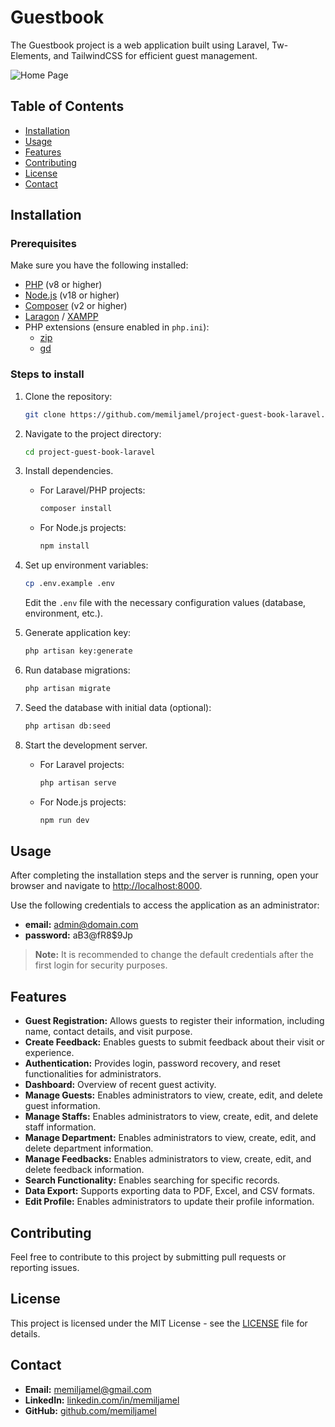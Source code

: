 # Guestbook

The Guestbook project is a web application built using Laravel, Tw-Elements, and TailwindCSS for efficient guest management.

![Home Page](https://drive.usercontent.google.com/download?id=1xUzKFzDIsdWab_NsflDpi3XvBjAzA1V6)

## Table of Contents

- [Installation](#installation)
- [Usage](#usage)
- [Features](#features)
- [Contributing](#contributing)
- [License](#license)
- [Contact](#contact)

## Installation

### Prerequisites

Make sure you have the following installed:

- [PHP](https://php.net) (v8 or higher)
- [Node.js](https://nodejs.org) (v18 or higher)
- [Composer](https://getcomposer.org) (v2 or higher)
- [Laragon](https://laragon.org) / [XAMPP](https://apachefriends.org)
- PHP extensions (ensure enabled in `php.ini`):
  - [zip](https://www.php.net/manual/en/zip.installation.php)
  - [gd](https://www.php.net/manual/en/book.image.php)

### Steps to install

1. Clone the repository:
   ```bash
   git clone https://github.com/memiljamel/project-guest-book-laravel.git
   ```

2. Navigate to the project directory:
   ```bash
   cd project-guest-book-laravel
   ```

3. Install dependencies.
    - For Laravel/PHP projects:
      ```bash
      composer install
      ```
    - For Node.js projects:
      ```bash
      npm install
      ```

4. Set up environment variables:
   ```bash
   cp .env.example .env
   ```
   
   Edit the `.env` file  with the necessary configuration values (database, environment, etc.).

5. Generate application key:
   ```bash
   php artisan key:generate
   ```

6. Run database migrations:
   ```bash
   php artisan migrate
   ```

7. Seed the database with initial data (optional):
   ```bash
   php artisan db:seed
   ```

8. Start the development server.
    - For Laravel projects:
      ```bash
      php artisan serve
      ```
    - For Node.js projects:
      ```bash
      npm run dev
      ```

## Usage

After completing the installation steps and the server is running, open your browser and navigate to [http://localhost:8000](http://localhost:8000).

Use the following credentials to access the application as an administrator:
- **email:** admin@domain.com
- **password:** aB3@fR8$9Jp

> **Note:** It is recommended to change the default credentials after the first login for security purposes.

## Features

- **Guest Registration:** Allows guests to register their information, including name, contact details, and visit purpose.
- **Create Feedback:** Enables guests to submit feedback about their visit or experience.
- **Authentication:** Provides login, password recovery, and reset functionalities for administrators.
- **Dashboard:** Overview of recent guest activity.
- **Manage Guests:** Enables administrators to view, create, edit, and delete guest information.
- **Manage Staffs:** Enables administrators to view, create, edit, and delete staff information.
- **Manage Department:** Enables administrators to view, create, edit, and delete department information.
- **Manage Feedbacks:** Enables administrators to view, create, edit, and delete feedback information.
- **Search Functionality:** Enables searching for specific records.
- **Data Export:** Supports exporting data to PDF, Excel, and CSV formats.
- **Edit Profile:** Enables administrators to update their profile information.

## Contributing

Feel free to contribute to this project by submitting pull requests or reporting issues.

## License

This project is licensed under the MIT License - see the [LICENSE](LICENSE.md) file for details.

## Contact

- **Email:** [memiljamel@gmail.com](mailto:memiljamel@gmail.com)
- **LinkedIn:** [linkedin.com/in/memiljamel](https://linkedin.com/in/memiljamel)
- **GitHub:** [github.com/memiljamel](https://github.com/memiljamel)
